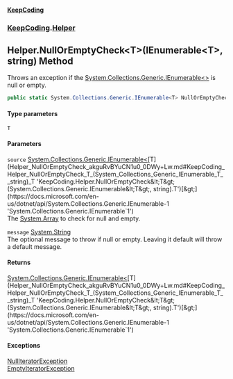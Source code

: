 #### [KeepCoding](index.md 'index')
### [KeepCoding](KeepCoding.md 'KeepCoding').[Helper](Helper.md 'KeepCoding.Helper')
## Helper.NullOrEmptyCheck&lt;T&gt;(IEnumerable&lt;T&gt;, string) Method
Throws an exception if the [System.Collections.Generic.IEnumerable&lt;&gt;](https://docs.microsoft.com/en-us/dotnet/api/System.Collections.Generic.IEnumerable-1 'System.Collections.Generic.IEnumerable`1') is null or empty.  
```csharp
public static System.Collections.Generic.IEnumerable<T> NullOrEmptyCheck<T>(this System.Collections.Generic.IEnumerable<T> source, string message=null);
```
#### Type parameters
<a name='KeepCoding_Helper_NullOrEmptyCheck_T_(System_Collections_Generic_IEnumerable_T__string)_T'></a>
`T`  
  
#### Parameters
<a name='KeepCoding_Helper_NullOrEmptyCheck_T_(System_Collections_Generic_IEnumerable_T__string)_source'></a>
`source` [System.Collections.Generic.IEnumerable&lt;](https://docs.microsoft.com/en-us/dotnet/api/System.Collections.Generic.IEnumerable-1 'System.Collections.Generic.IEnumerable`1')[T](Helper_NullOrEmptyCheck_akguRvBYuCN1u0_0DWy+Lw.md#KeepCoding_Helper_NullOrEmptyCheck_T_(System_Collections_Generic_IEnumerable_T__string)_T 'KeepCoding.Helper.NullOrEmptyCheck&lt;T&gt;(System.Collections.Generic.IEnumerable&lt;T&gt;, string).T')[&gt;](https://docs.microsoft.com/en-us/dotnet/api/System.Collections.Generic.IEnumerable-1 'System.Collections.Generic.IEnumerable`1')  
The [System.Array](https://docs.microsoft.com/en-us/dotnet/api/System.Array 'System.Array') to check for null and empty.
  
<a name='KeepCoding_Helper_NullOrEmptyCheck_T_(System_Collections_Generic_IEnumerable_T__string)_message'></a>
`message` [System.String](https://docs.microsoft.com/en-us/dotnet/api/System.String 'System.String')  
The optional message to throw if null or empty. Leaving it default will throw a default message.
  
#### Returns
[System.Collections.Generic.IEnumerable&lt;](https://docs.microsoft.com/en-us/dotnet/api/System.Collections.Generic.IEnumerable-1 'System.Collections.Generic.IEnumerable`1')[T](Helper_NullOrEmptyCheck_akguRvBYuCN1u0_0DWy+Lw.md#KeepCoding_Helper_NullOrEmptyCheck_T_(System_Collections_Generic_IEnumerable_T__string)_T 'KeepCoding.Helper.NullOrEmptyCheck&lt;T&gt;(System.Collections.Generic.IEnumerable&lt;T&gt;, string).T')[&gt;](https://docs.microsoft.com/en-us/dotnet/api/System.Collections.Generic.IEnumerable-1 'System.Collections.Generic.IEnumerable`1')  
#### Exceptions
[NullIteratorException](NullIteratorException.md 'KeepCoding.Internal.NullIteratorException')  
[EmptyIteratorException](EmptyIteratorException.md 'KeepCoding.Internal.EmptyIteratorException')  
